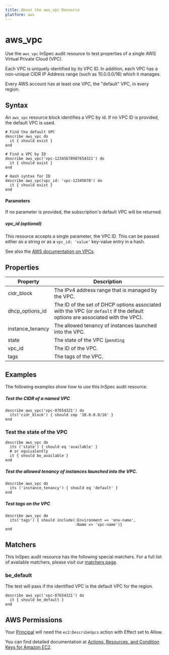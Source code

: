 ```yaml
---
title: About the aws_vpc Resource
platform: aws
---
```


# aws\_vpc

Use the `aws_vpc` InSpec audit resource to test properties of a single AWS Virtual Private Cloud (VPC).

Each VPC is uniquely identified by its VPC ID. In addition, each VPC has a non-unique CIDR IP Address range (such as 10.0.0.0/16) which it manages.

Every AWS account has at least one VPC, the "default" VPC, in every region.

## Syntax

An `aws_vpc` resource block identifies a VPC by id. If no VPC ID is provided, the default VPC is used.

    # Find the default VPC
    describe aws_vpc do
      it { should exist }
    end

    # Find a VPC by ID
    describe aws_vpc('vpc-12345678987654321') do
      it { should exist }
    end

    # Hash syntax for ID
    describe aws_vpc(vpc_id: 'vpc-12345678') do
      it { should exist }
    end

#### Parameters

If no parameter is provided, the subscription's default VPC will be returned.

##### vpc_id _(optional)_

This resource accepts a single parameter, the VPC ID. 
This can be passed either as a string or as a `vpc_id: 'value'` key-value entry in a hash.

See also the [AWS documentation on VPCs](https://docs.aws.amazon.com/vpc/latest/userguide/what-is-amazon-vpc.html).

## Properties

|Property         | Description|
| ---             | --- |
|cidr_block       | The IPv4 address range that is managed by the VPC. |
|dhcp_options_id  | The ID of the set of DHCP options associated with the VPC (or `default` if the default options are associated with the VPC). |
|instance_tenancy | The allowed tenancy of instances launched into the VPC. |
|state            | The state of the VPC (`pending` | `available`). |
|vpc_id           | The ID of the VPC. |
|tags             | The tags of the VPC. |

## Examples

The following examples show how to use this InSpec audit resource.

##### Test the CIDR of a named VPC
    describe aws_vpc('vpc-87654321') do
      its('cidr_block') { should cmp '10.0.0.0/16' }
    end

### Test the state of the VPC
    describe aws_vpc do
      its ('state') { should eq 'available' }
      # or equivalently
      it { should be_available }
    end

##### Test the allowed tenancy of instances launched into the VPC.
    describe aws_vpc do
      its ('instance_tenancy') { should eq 'default' }
    end

##### Test tags on the VPC
    describe aws_vpc do
      its('tags') { should include(:Environment => 'env-name',
                                   :Name => 'vpc-name')}
    end

## Matchers

This InSpec audit resource has the following special matchers. For a full list of available matchers, please visit our [matchers page](https://www.inspec.io/docs/reference/matchers/).

### be\_default

The test will pass if the identified VPC is the default VPC for the region.

    describe aws_vpc('vpc-87654321') do
      it { should be_default }
    end

## AWS Permissions

Your [Principal](https://docs.aws.amazon.com/IAM/latest/UserGuide/intro-structure.html#intro-structure-principal) will need the `ec2:DescribeVpcs` action with Effect set to Allow.

You can find detailed documentation at [Actions, Resources, and Condition Keys for Amazon EC2](https://docs.aws.amazon.com/IAM/latest/UserGuide/list_amazonec2.html).
